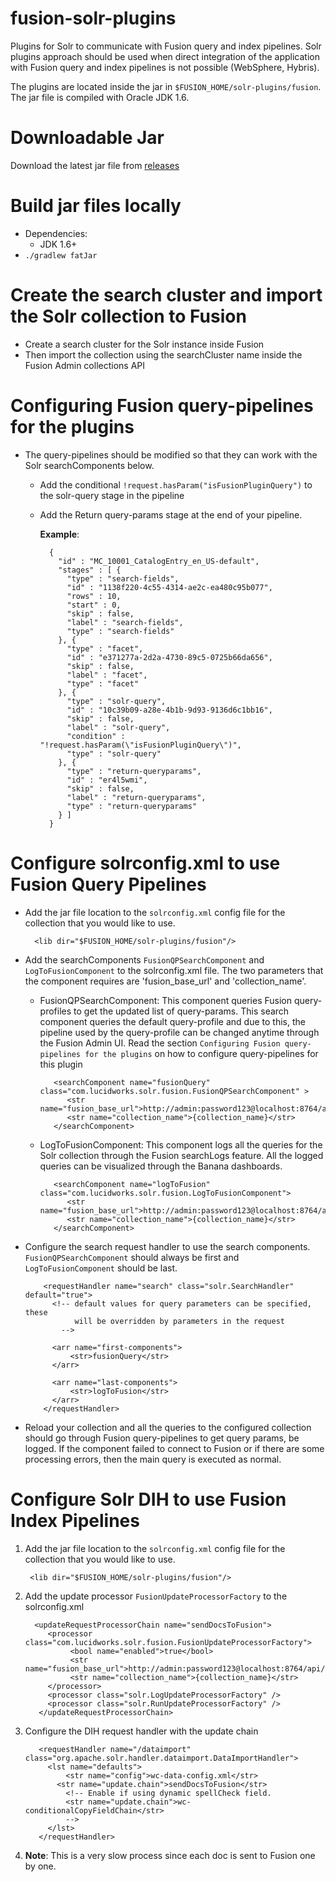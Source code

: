 # fusion-solr-plugins
Plugins for Solr to communicate with Fusion query and index pipelines. Solr plugins approach should be used when direct
integration of the application with Fusion query and index pipelines is not possible (WebSphere, Hybris).
 
The plugins are located inside the jar in `$FUSION_HOME/solr-plugins/fusion`. The jar file is compiled with Oracle JDK 1.6.

Downloadable Jar
=================

Download the latest jar file from [releases](https://github.com/LucidWorks/fusion-solr-plugins/releases)

Build jar files locally
=============

  * Dependencies:
    * JDK 1.6+
  * `./gradlew fatJar`

Create the search cluster and import the Solr collection to Fusion
==================================================================

* Create a search cluster for the Solr instance inside Fusion
* Then import the collection using the searchCluster name inside the Fusion Admin collections API

Configuring Fusion query-pipelines for the plugins
==================================================

* The query-pipelines should be modified so that they can work with the Solr searchComponents below. 
    * Add the conditional `!request.hasParam("isFusionPluginQuery")` to the solr-query stage in the pipeline
    * Add the Return query-params stage at the end of your pipeline.
    
      **Example**:
      
            {
              "id" : "MC_10001_CatalogEntry_en_US-default",
              "stages" : [ {
                "type" : "search-fields",
                "id" : "1138f220-4c55-4314-ae2c-ea480c95b077",
                "rows" : 10,
                "start" : 0,
                "skip" : false,
                "label" : "search-fields",
                "type" : "search-fields"
              }, {
                "type" : "facet",
                "id" : "e371277a-2d2a-4730-89c5-0725b66da656",
                "skip" : false,
                "label" : "facet",
                "type" : "facet"
              }, {
                "type" : "solr-query",
                "id" : "10c39b09-a28e-4b1b-9d93-9136d6c1bb16",
                "skip" : false,
                "label" : "solr-query",
                "condition" : "!request.hasParam(\"isFusionPluginQuery\")",
                "type" : "solr-query"
              }, {
                "type" : "return-queryparams",
                "id" : "er4l5wmi",
                "skip" : false,
                "label" : "return-queryparams",
                "type" : "return-queryparams"
              } ]
            }

Configure solrconfig.xml to use Fusion Query Pipelines
===========================================================

* Add the jar file location to the `solrconfig.xml` config file for the collection that you would like to use.

        <lib dir="$FUSION_HOME/solr-plugins/fusion"/>

* Add the searchComponents `FusionQPSearchComponent` and `LogToFusionComponent` to the solrconfig.xml file. The two parameters that the component requires are 'fusion_base_url' and 'collection_name'. 

   * FusionQPSearchComponent:
        This component queries Fusion query-profiles to get the updated list of query-params. This search component queries the default 
        query-profile and due to this, the pipeline used by the query-profile can be changed anytime through the Fusion Admin UI. Read the section `Configuring Fusion query-pipelines for the plugins` on how to configure query-pipelines for this plugin
   
            <searchComponent name="fusionQuery" class="com.lucidworks.solr.fusion.FusionQPSearchComponent" >
               <str name="fusion_base_url">http://admin:password123@localhost:8764/api/apollo</str> 
               <str name="collection_name">{collection_name}</str> 
            </searchComponent>
          
   * LogToFusionComponent:
        This component logs all the queries for the Solr collection through the Fusion searchLogs feature. All the logged queries can be visualized through the Banana dashboards.
    
            <searchComponent name="logToFusion" class="com.lucidworks.solr.fusion.LogToFusionComponent">
               <str name="fusion_base_url">http://admin:password123@localhost:8764/api/apollo</str>
               <str name="collection_name">{collection_name}</str>
            </searchComponent>
             
* Configure the search request handler to use the search components. `FusionQPSearchComponent` should always be first 
 and `LogToFusionComponent` should be last.

          <requestHandler name="search" class="solr.SearchHandler" default="true">
            <!-- default values for query parameters can be specified, these
                 will be overridden by parameters in the request
              -->
        
            <arr name="first-components">
                <str>fusionQuery</str>
            </arr>
        
            <arr name="last-components">
                <str>logToFusion</str>
            </arr>
          </requestHandler>

* Reload your collection and all the queries to the configured collection should go through Fusion query-pipelines to 
get query params, be logged. If the component failed to connect to Fusion or if there are some 
processing errors, then the main query is executed as normal.

Configure Solr DIH to use Fusion Index Pipelines
================================================

1. Add the jar file location to the `solrconfig.xml` config file for the collection that you would like to use.

        <lib dir="$FUSION_HOME/solr-plugins/fusion"/>

2. Add the update processor `FusionUpdateProcessorFactory` to the solrconfig.xml
    
         <updateRequestProcessorChain name="sendDocsToFusion">
            <processor class="com.lucidworks.solr.fusion.FusionUpdateProcessorFactory">
                 <bool name="enabled">true</bool>
                 <str name="fusion_base_url">http://admin:password123@localhost:8764/api/apollo</str>
                 <str name="collection_name">{collection_name}</str>
            </processor>
            <processor class="solr.LogUpdateProcessorFactory" />
            <processor class="solr.RunUpdateProcessorFactory" />
          </updateRequestProcessorChain>

3. Configure the DIH request handler with the update chain

          <requestHandler name="/dataimport" class="org.apache.solr.handler.dataimport.DataImportHandler">
            <lst name="defaults">
                <str name="config">wc-data-config.xml</str>
              <str name="update.chain">sendDocsToFusion</str>
                <!-- Enable if using dynamic spellCheck field. 
                <str name="update.chain">wc-conditionalCopyFieldChain</str> 
                -->
            </lst>
          </requestHandler>

4. **Note**: This is a very slow process since each doc is sent to Fusion one by one.
